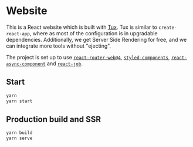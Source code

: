 # Website

This is a React website which is built with [Tux](https://tux.js.org/). Tux is similar to `create-react-app`, where as most of the configuration is in upgradable dependencies. Additionally, we get Server Side Rendering for free, and we can integrate more tools without "ejecting".

The project is set up to use [`react-router-web@4`](https://reacttraining.com/react-router/web), [`styled-components`](https://www.styled-components.com/docs), [`react-async-component`](https://github.com/ctrlplusb/react-async-component) and [`react-job`](https://github.com/ctrlplusb/react-jobs).

## Start

```bash
yarn
yarn start
```

## Production build and SSR

```bash
yarn build
yarn serve
```
